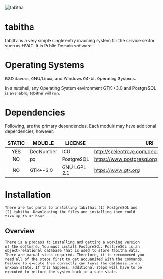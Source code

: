 
![tabitha](https://github.com/markjolesen/tabitha/tree/master/image/logo/tabitha-64x64.png)

# tabitha

tabitha is a very simple single entry invoicing system for the service
sector such as HVAC.  It is Public Domain software.

# Operating Systems

BSD flavors, GNU/Linux, and Windows 64-bit Operating Systems.

In a nutshell, any Operating System environment GTK-+3.0 and PostgreSQL is
available, tabitha will run.

# Dependencies

Following, are the primary dependencies. Each module may have additional
dependencies, however.

| STATIC | MOUDLE        | LICENSE      | URI                                           |
|:------:|---------------|--------------|-----------------------------------------------|
| YES    | DecNumber     | ICU          | http://speleotrove.com/decimal/decnumber.html | 
| NO     | pq            | PostgreSQL   | https://www.postgresql.org                    |`
| NO     | GTK+-3.0      | GNU LGPL 2.1 | https://www.gtk.org                           |

# Installation

	There are two parts to installing tabitha: (1) PostgreSQL and
	(2) tabitha. Downloading the files and installing them could
	take up to an hour. 

## Overview

	There is a process to installing and getting a working version
	of the software. You must install PostgreSQL. PostgreSQL is an
	object-relational database that is used to store tabitha data.
	There are manual steps required. Therefore, it is recommened you
	read all of the steps first to get acquanited with the commands.
	Failure to exucute them correctly can leave the database in an
	unkown state. If this happens, additional steps will have to be
	executed to restore the system back to a sane state.
